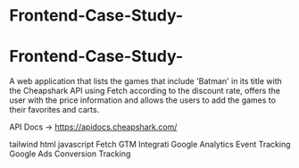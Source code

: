 # Frontend-Case-Study-
# Frontend-Case-Study-
A web application that lists the games that include 'Batman' in its title with the Cheapshark API using Fetch according to the discount rate, offers the user with the price information and allows the users to add the games to their favorites and carts.

API Docs -> https://apidocs.cheapshark.com/


tailwind
html
javascript
Fetch
GTM Integrati
Google Analytics Event Tracking
Google Ads Conversion Tracking
